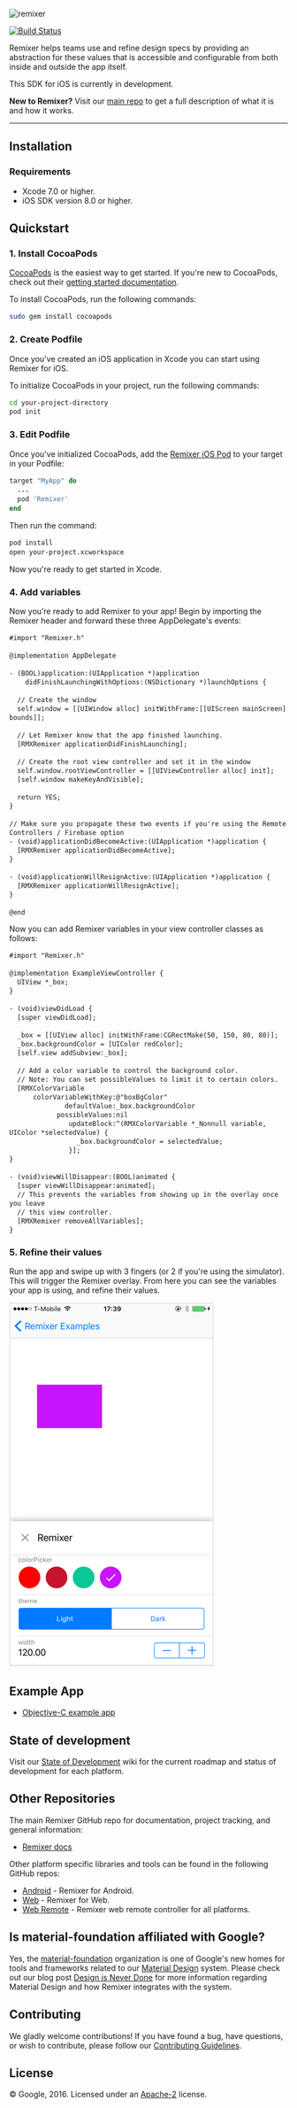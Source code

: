 ![remixer](https://cdn.rawgit.com/material-foundation/material-remixer/master/docs/assets/lockup_remixer_icon_horizontal_dark_small.svg)

[![Build Status](https://travis-ci.org/material-foundation/material-remixer-ios.svg?branch=develop)](https://travis-ci.org/material-foundation/material-remixer-ios)

Remixer helps teams use and refine design specs by providing an abstraction for these values that is accessible and configurable from both inside and outside the app itself.

This SDK for iOS is currently in development.

**New to Remixer?** Visit our [main repo](https://github.com/material-foundation/material-remixer) to get a full description of what it is and how it works.
- - -

## Installation

### Requirements

- Xcode 7.0 or higher.
- iOS SDK version 8.0 or higher.

## Quickstart

### 1. Install CocoaPods

[CocoaPods](https://cocoapods.org/) is the easiest way to get started. If you're new to CocoaPods,
check out their [getting started documentation](https://guides.cocoapods.org/using/getting-started.html).

To install CocoaPods, run the following commands:

~~~ bash
sudo gem install cocoapods
~~~

### 2. Create Podfile

Once you've created an iOS application in Xcode you can start using Remixer for iOS.

To initialize CocoaPods in your project, run the following commands:

~~~ bash
cd your-project-directory
pod init
~~~

### 3. Edit Podfile

Once you've initialized CocoaPods, add the [Remixer iOS Pod](https://cocoapods.org/pods/Remixer)
to your target in your Podfile:

~~~ ruby
target "MyApp" do
  ...
  pod 'Remixer'
end
~~~

Then run the command:

~~~ bash
pod install
open your-project.xcworkspace
~~~

Now you're ready to get started in Xcode.

### 4. Add variables

Now you’re ready to add Remixer to your app! Begin by importing the Remixer header and forward these three AppDelegate's events:

~~~ objc
#import "Remixer.h"

@implementation AppDelegate

- (BOOL)application:(UIApplication *)application
    didFinishLaunchingWithOptions:(NSDictionary *)launchOptions {

  // Create the window
  self.window = [[UIWindow alloc] initWithFrame:[[UIScreen mainScreen] bounds]];

  // Let Remixer know that the app finished launching.
  [RMXRemixer applicationDidFinishLaunching];

  // Create the root view controller and set it in the window
  self.window.rootViewController = [[UIViewController alloc] init];
  [self.window makeKeyAndVisible];

  return YES;
}

// Make sure you propagate these two events if you're using the Remote Controllers / Firebase option
- (void)applicationDidBecomeActive:(UIApplication *)application {
  [RMXRemixer applicationDidBecomeActive];
}

- (void)applicationWillResignActive:(UIApplication *)application {
  [RMXRemixer applicationWillResignActive];
}

@end
~~~

Now you can add Remixer variables in your view controller classes as follows:

~~~ objc
#import "Remixer.h"

@implementation ExampleViewController {
  UIView *_box;
}

- (void)viewDidLoad {
  [super viewDidLoad];

  _box = [[UIView alloc] initWithFrame:CGRectMake(50, 150, 80, 80)];
  _box.backgroundColor = [UIColor redColor];
  [self.view addSubview:_box];

  // Add a color variable to control the background color.
  // Note: You can set possibleValues to limit it to certain colors.
  [RMXColorVariable
      colorVariableWithKey:@"boxBgColor"
              defaultValue:_box.backgroundColor
            possibleValues:nil
               updateBlock:^(RMXColorVariable *_Nonnull variable, UIColor *selectedValue) {
                 _box.backgroundColor = selectedValue;
               }];
}

- (void)viewWillDisappear:(BOOL)animated {
  [super viewWillDisappear:animated];
  // This prevents the variables from showing up in the overlay once you leave
  // this view controller.
  [RMXRemixer removeAllVariables];
}
~~~

### 5. Refine their values

Run the app and swipe up with 3 fingers (or 2 if you're using the simulator). This will trigger the Remixer overlay. From here you can see the variables your app is using, and refine their values.

![screenshot](demo_screenshot.png)

## Example App

- [Objective-C example app](examples/objc)

## State of development

Visit our [State of Development](https://github.com/material-foundation/material-remixer/wiki/State-of-Development) wiki for the current roadmap and status of development for each platform.

## Other Repositories

The main Remixer GitHub repo for documentation, project tracking, and general information:
- [Remixer docs](https://github.com/material-foundation/material-remixer)

Other platform specific libraries and tools can be found in the following GitHub repos:

- [Android](https://github.com/material-foundation/material-remixer-android) - Remixer for Android.
- [Web](https://github.com/material-foundation/material-remixer-web) - Remixer for Web.
- [Web Remote](https://github.com/material-foundation/material-remixer-remote-web) - Remixer web remote controller for all platforms.

## Is material-foundation affiliated with Google?

Yes, the [material-foundation](https://github.com/material-foundation) organization is one of Google's new homes for tools and frameworks related to our [Material Design](https://material.io) system. Please check out our blog post [Design is Never Done](https://design.google.com/articles/design-is-never-done/) for more information regarding Material Design and how Remixer integrates with the system.

## Contributing

We gladly welcome contributions! If you have found a bug, have questions, or wish to contribute, please follow our [Contributing Guidelines](https://github.com/material-foundation/material-remixer-ios/blob/develop/CONTRIBUTING.md).

## License

© Google, 2016. Licensed under an [Apache-2](https://github.com/material-foundation/material-remixer-ios/blob/develop/LICENSE) license.
